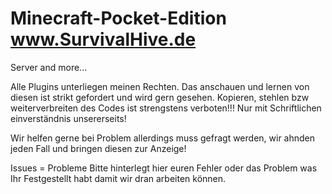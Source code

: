 # Minecraft-Pocket-Edition www.SurvivalHive.de
Server and more...

Alle Plugins unterliegen meinen Rechten.
Das anschauen und lernen von diesen ist strikt gefordert und wird gern gesehen.
Kopieren, stehlen bzw weiterverbreiten des Codes ist strengstens verboten!!!
Nur mit Schriftlichen einverständnis unsererseits!

Wir helfen gerne bei Problem allerdings muss gefragt werden, wir ahnden 
jeden Fall und bringen diesen zur Anzeige!

Issues = Probleme
Bitte hinterlegt hier euren Fehler oder das Problem
was Ihr Festgestellt habt damit wir dran arbeiten können.
